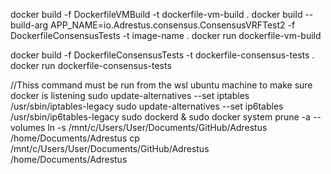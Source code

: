 docker build -f DockerfileVMBuild -t dockerfile-vm-build .
docker build --build-arg APP_NAME=io.Adrestus.consensus.ConsensusVRFTest2 -f DockerfileConsensusTests -t image-name .
docker run dockerfile-vm-build

docker build -f DockerfileConsensusTests -t dockerfile-consensus-tests .
docker run dockerfile-consensus-tests


//Thiss command must be run from the wsl ubuntu machine to make sure docker is listening
sudo update-alternatives --set iptables /usr/sbin/iptables-legacy
sudo update-alternatives --set ip6tables /usr/sbin/ip6tables-legacy
sudo dockerd &
sudo docker system prune -a --volumes
ln -s /mnt/c/Users/User/Documents/GitHub/Adrestus /home/Documents/Adrestus
cp /mnt/c/Users/User/Documents/GitHub/Adrestus /home/Documents/Adrestus

